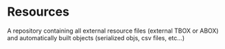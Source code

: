 # Resources
A repository containing all external resource files (external TBOX or ABOX) and automatically built objects (serialized objs, csv files, etc...)
